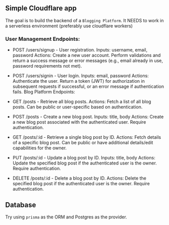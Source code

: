 ## Simple Cloudflare app

The goal is to build the backend of a `Blogging Platform`.
It NEEDS to work in a serverless environment (preferably use cloudflare workers)

### User Management Endpoints:

- POST /users/signup - User registration.
  Inputs: username, email, password
  Actions: Create a new user account. Perform validations and return a success message or error messages (e.g., email already in use, password requirements not met).

- POST /users/signin - User login.
  Inputs: email, password
  Actions: Authenticate the user. Return a token (JWT) for authorization in subsequent requests if successful, or an error message if authentication fails.
  Blog Platform Endpoints:

- GET /posts - Retrieve all blog posts.
  Actions: Fetch a list of all blog posts. Can be public or user-specific based on authentication.

- POST /posts - Create a new blog post.
  Inputs: title, body
  Actions: Create a new blog post associated with the authenticated user. Require authentication.

- GET /posts/:id - Retrieve a single blog post by ID.
  Actions: Fetch details of a specific blog post. Can be public or have additional details/edit capabilities for the owner.

- PUT /posts/:id - Update a blog post by ID.
  Inputs: title, body
  Actions: Update the specified blog post if the authenticated user is the owner. Require authentication.

- DELETE /posts/:id - Delete a blog post by ID.
  Actions: Delete the specified blog post if the authenticated user is the owner. Require authentication.

## Database

Try using `prisma` as the ORM and Postgres as the provider.
